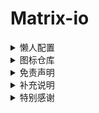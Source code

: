 # Matrix-io

<details>
   <summary>懒人配置</summary>   

 * Clash

   * [Matrix](https://raw.githubusercontent.com/Centralmatrix3/Matrix-io/master/Clash/Matrix.yaml)

 * Loon

   * [Matrix](https://raw.githubusercontent.com/Centralmatrix3/Matrix-io/master/Loon/Matrix.conf)

 * QuantumultX

   * [Matrix](https://raw.githubusercontent.com/Centralmatrix3/Matrix-io/master/QuantumultX/Matrix.conf)

 * Shadowrocket

   * [Matrix](https://raw.githubusercontent.com/Centralmatrix3/Matrix-io/master/Shadowrocket/Matrix.conf)

 * Stash

   * [Matrix](https://raw.githubusercontent.com/Centralmatrix3/Matrix-io/master/Stash/Matrix.yaml)

 * Surge

   * [Matrix](https://raw.githubusercontent.com/Centralmatrix3/Matrix-io/master/Surge/Matrix.conf)

</details>

<details>
   <summary>图标仓库</summary>

 * 策略图标

   * [Matrix](https://raw.githubusercontent.com/Centralmatrix3/Matrix-io/master/Gallery/Matrix.Json)

   * [Orz-3](https://raw.githubusercontent.com/Orz-3/mini/master/mini.json)

   * [Orz-3](https://raw.githubusercontent.com/Orz-3/mini/master/miniColor.json)

   * [fmz200](https://raw.githubusercontent.com/fmz200/wool_scripts/main/icons/icons-all.json)

   * [koolson](https://raw.githubusercontent.com/Koolson/Qure/master/Other/QureColor-All.json)

</details>

<details>
   <summary>免责声明</summary>

 * 本项目内所有资源文件，禁止用于商业或非法目的，禁止任何公众号或自媒体进行任何形式的转载和发布。否则后果自负。

 * 本项目中的所有内容主要是用于学习和研究。不能保证本项目内容的合法性、准确性、完整性和有效性。

 * 本项目中的解锁和解密脚本仅用于资源共享和学习研究。不能保证其合法性、准确性、完整性和有效性。

 * 本项目中的图标和LOGO仅用于资源共享和学习参考目的。不能保证其合法性、准确性、完整性和有效性。

 * 如果任何个人或组织认为该项目中的内容可能涉嫌侵犯其权利，则应该及时通知并提供身份证明以及所有权证明。我将在收到认证文件后删除相关的内容。

 * 本项目中的所有内容仅限于学习和研究使用。不得将本项目中任何内容用于违反国家和地区以及组织等的法律法规或相关规定的其他用途。否则后果自负。

 * 本项目不对资源内容负责。包括但不限于内容的真实性、准确性、合法性。使用本项目所造成的一切后果与本项目所有贡献者无关，由使用的个人或组织完全承担。

 * 本人对任何本项目中包含的脚本及其内容在使用中可能出现的问题概不负责，包括但不限于由任何脚本错误导致的任何损失或损害，由使用的个人或组织完全承担。

 * 所有直接或间接使用本项目的个人以及组织，请在24小时内完成学习和研究，并及时的从计算机或手机中删除与本项目中相关的所有内容。

 * 以任何方式查看本项目的个人或组织和直接或间接使用本项目任何资源内容的使用者都应仔细阅读本声明。本人保留随时对免责声明进行补充或更改的权利。直接或间接使用并复制任何本项目相关内容的个人或组织，则已接受本项目的免责声明。

</details>

<details>
   <summary>补充说明</summary>

 * 本项目只收集和整理开源项目的规则和重写以及脚本。在该基础上进行修改满足我的需求作为自用库使用，本项目的所有贡献者并不负责维护规则和重写以及脚本。

 * 不保证其所有规则与脚本的可用性。

 * 不生产规则只是开源规则的搬运工。

 * 本项目所有规则和重写以及脚本数据都来自互联网。特别感谢开源规则项目作者的默默辛勤付出。

</details>

<details>
   <summary>特别感谢</summary>

 * 重写规则

   * [ScriptHub](https://github.com/Script-Hub-Org)

   * [RuCu6](https://github.com/RuCu6) 
 
   * [kokoryh](https://github.com/kokoryh) 
   * [Maasea](https://github.com/Maasea) 

   * [chavyleung](https://github.com/chavyleung) 

   * [keywos](https://github.com/keywos) 

   * [githubdulong](https://github.com/githubdulong)

   * [ddgksf2013](https://github.com/ddgksf2013) 

   * [app2smile](https://github.com/app2smile)

   * [fmz200](https://github.com/fmz200)

   * [DivineEngine](https://github.com/DivineEngine)

   * 小白脸(Surge群组)

   * [xream](https://github.com/xream)

   * [chengkongyiban](https://github.com/chengkongyiban)

   * [Pemg-YM](https://github.com/Peng-YM)

   * [NobyDa](https://github.com/NobyDa)

   * [Semporia](https://github.com/Semporia)

   * [zmqcherish](https://github.com/zmqcherish)

   * [mieqq](https://github.com/mieqq)

 * 分流规则

   * [ACL4SSR](https://github.com/ACL4SSR)

   * [Blackmatrix7](https://github.com/blackmatrix7) 

   * [ConnersHua](https://github.com/ConnersHua)

   * [DivineEngine](https://github.com/DivineEngine)

   * [LM-Firefly](https://github.com/LM-Firefly)

 * 脚本规则

   * [KOP-XIAO](https://github.com/KOP-XIAO)

   * [CrossUtility](https://github.com/crossutility)

   * [DivineEngine](https://github.com/DivineEngine)

   * [I-am-R-E](https://github.com/I-am-R-E) 

   * [NobyDa](https://github.com/NobyDa)  

 * 配置文件

   * [CrossUtility](https://github.com/crossutility)

   * [KOP-XIAO](https://github.com/KOP-XIAO)

   * [ddgksf2013](https://github.com/ddgksf2013)

 * 策略图标

   * [Orz-3](https://github.com/Orz-3)

   * [fmz200](https://github.com/fmz200)

   * [koolson](https://github.com/koolson)

 * 工作流程

   * [Repcz](https://github.com/Repcz)

</details>
